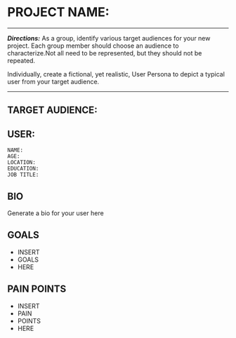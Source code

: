 # PROJECT NAME:

---

***Directions:*** As a group, identify various target audiences for your new project. 
Each group member should choose an audience to characterize.Not all need to be 
represented, but they should not be repeated. 

Individually, create a fictional, yet realistic, User Persona to depict a typical 
user from your target audience.  

---

## TARGET AUDIENCE: 

## USER:
    NAME:
    AGE:
    LOCATION:
    EDUCATION:
    JOB TITLE:
## BIO
Generate a bio for your user here

## GOALS
- INSERT
- GOALS
- HERE

## PAIN POINTS
- INSERT
- PAIN
- POINTS
- HERE
